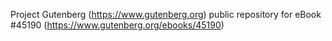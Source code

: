 Project Gutenberg (https://www.gutenberg.org) public repository for eBook #45190 (https://www.gutenberg.org/ebooks/45190)
